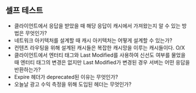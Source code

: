 ## 셀프 테스트

- 클라이언트에서 응답을 받았을 때 해당 응답이 캐시에서 가져왔는지 알 수 있는 방법은 무엇인가?
- 네트워크 아키텍처를 설계할 때 캐시 아키텍처는 어떻게 설계할 수 있는가?
- 컨텐츠 라우팅을 위해 설계된 캐시들은 복잡한 캐시망을 이루는 캐시들이다. O/X
- 클라이언트에서 엔터티 태그와 Last Modified를 사용하여 신선도 여부를 물었을 때 엔터티 태그의 변경은 없지만 Last Modified가 변경된 경우 서버는 어떤 응답을 반환하는가?
- Expire 헤더가 deprecated된 이유는 무엇인가?
- 오늘날 광고 수익 측정을 위해 도입된 헤더는 무엇인가?
